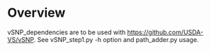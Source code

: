 # Overview

vSNP_dependencies are to be used with https://github.com/USDA-VS/vSNP.  See vSNP_step1.py -h option and path_adder.py usage.
